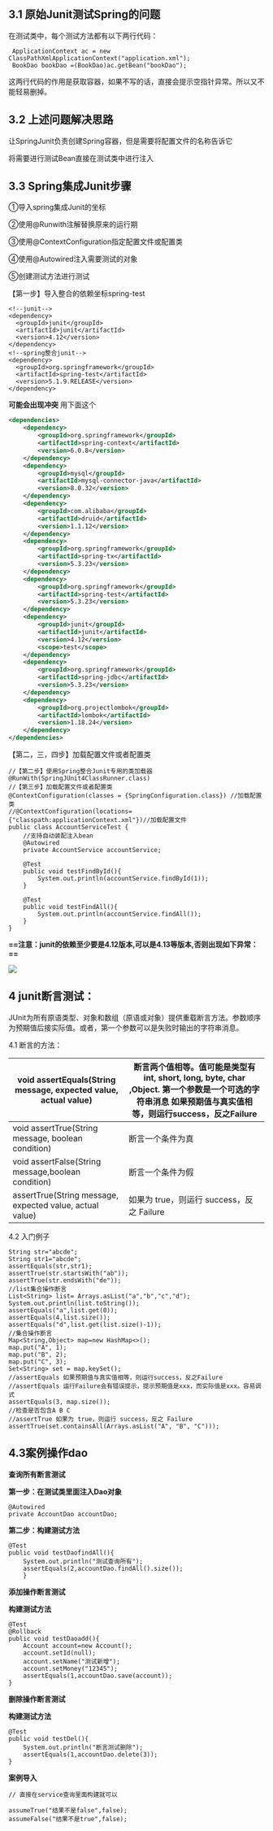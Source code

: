 ## 3.1 原始Junit测试Spring的问题

在测试类中，每个测试方法都有以下两行代码：

```text
 ApplicationContext ac = new ClassPathXmlApplicationContext("application.xml");
 BookDao bookDao =(BookDao)ac.getBean("bookDao");
```

这两行代码的作用是获取容器，如果不写的话，直接会提示空指针异常。所以又不能轻易删掉。

## 3.2 上述问题解决思路

让SpringJunit负责创建Spring容器，但是需要将配置文件的名称告诉它

将需要进行测试Bean直接在测试类中进行注入

## 3.3 Spring集成Junit步骤

①导入spring集成Junit的坐标

②使用@Runwith注解替换原来的运行期

③使用@ContextConfiguration指定配置文件或配置类

④使用@Autowired注入需要测试的对象

⑤创建测试方法进行测试

【第一步】导入整合的依赖坐标spring-test

```text
<!--junit-->
<dependency>
  <groupId>junit</groupId>
  <artifactId>junit</artifactId>
  <version>4.12</version>
</dependency>
<!--spring整合junit-->
<dependency>
  <groupId>org.springframework</groupId>
  <artifactId>spring-test</artifactId>
  <version>5.1.9.RELEASE</version>
</dependency>
```

**可能会出现冲突**  用下面这个

```xml
<dependencies>
    <dependency>
        <groupId>org.springframework</groupId>
        <artifactId>spring-context</artifactId>
        <version>6.0.8</version>
    </dependency>
    <dependency>
        <groupId>mysql</groupId>
        <artifactId>mysql-connector-java</artifactId>
        <version>8.0.32</version>
    </dependency>
    <dependency>
        <groupId>com.alibaba</groupId>
        <artifactId>druid</artifactId>
        <version>1.1.12</version>
    </dependency>
    <dependency>
        <groupId>org.springframework</groupId>
        <artifactId>spring-tx</artifactId>
        <version>5.3.23</version>
    </dependency>
    <dependency>
        <groupId>org.springframework</groupId>
        <artifactId>spring-test</artifactId>
        <version>5.3.23</version>
    </dependency>
    <dependency>
        <groupId>junit</groupId>
        <artifactId>junit</artifactId>
        <version>4.12</version>
        <scope>test</scope>
    </dependency>
    <dependency>
        <groupId>org.springframework</groupId>
        <artifactId>spring-jdbc</artifactId>
        <version>5.3.23</version>
    </dependency>
    <dependency>
        <groupId>org.projectlombok</groupId>
        <artifactId>lombok</artifactId>
        <version>1.18.24</version>
    </dependency>
</dependencies>
```



【第二，三，四步】加载配置文件或者配置类

```text
//【第二步】使用Spring整合Junit专用的类加载器
@RunWith(SpringJUnit4ClassRunner.class)
//【第三步】加载配置文件或者配置类
@ContextConfiguration(classes = {SpringConfiguration.class}) //加载配置类
//@ContextConfiguration(locations={"classpath:applicationContext.xml"})//加载配置文件
public class AccountServiceTest {
    //支持自动装配注入bean
    @Autowired
    private AccountService accountService;
​
    @Test
    public void testFindById(){
        System.out.println(accountService.findById(1));
    }
​
    @Test
    public void testFindAll(){
        System.out.println(accountService.findAll());
    }
}
```

**==注意：junit的依赖至少要是4.12版本,可以是4.13等版本,否则出现如下异常：==**

![](https://tcs-devops.aliyuncs.com/storage/112vd3cfccf343e9705e169746559242142a?Signature=eyJhbGciOiJIUzI1NiIsInR5cCI6IkpXVCJ9.eyJBcHBJRCI6IjVlNzQ4MmQ2MjE1MjJiZDVjN2Y5YjMzNSIsIl9hcHBJZCI6IjVlNzQ4MmQ2MjE1MjJiZDVjN2Y5YjMzNSIsIl9vcmdhbml6YXRpb25JZCI6IiIsImV4cCI6MTY4ODYwMzUyNywiaWF0IjoxNjg3OTk4NzI3LCJyZXNvdXJjZSI6Ii9zdG9yYWdlLzExMnZkM2NmY2NmMzQzZTk3MDVlMTY5NzQ2NTU5MjQyMTQyYSJ9.BA_Ha3IBwEymgYJ75jNaqdqXCOqtwaevcGLEsAZcwmI&download=%E5%9B%BE%E7%89%87.png "")

## 4 junit断言测试：

JUnit为所有原语类型、对象和数组（原语或对象）提供重载断言方法。参数顺序为预期值后接实际值。或者，第一个参数可以是失败时输出的字符串消息。

4.1 断言的方法：

| void assertEquals(String message, expected value, actual value) | 断言两个值相等。值可能是类型有 int, short, long, byte, char ,Object. 第一个参数是一个可选的字符串消息                                如果预期值与真实值相等，则运行success，反之Failure |
| --------------------------------------------------------------- | -------------------------------------------------------------------------------------------------------------------------------------- |
| void assertTrue(String message, boolean condition)              | 断言一个条件为真                                                                                                                               |
| void assertFalse(String message,boolean condition)              | 断言一个条件为假                                                                                                                               |
| assertTrue(String message, expected value, actual value)        | 如果为 true，则运行 success，反之 Failure                                                                                                        |

4.2 入门例子

```text
String str="abcde";
String str1="abcde";
assertEquals(str,str1);
assertTrue(str.startsWith("ab"));
assertTrue(str.endsWith("de"));
//list集合操作断言
List<String> list= Arrays.asList("a","b","c","d");
System.out.println(list.toString());
assertEquals("a",list.get(0));
assertEquals(4,list.size());
assertEquals("d",list.get(list.size()-1));
//集合操作断言
Map<String,Object> map=new HashMap<>();
map.put("A", 1);
map.put("B", 2);
map.put("C", 3);
Set<String> set = map.keySet();
//assertEquals 如果预期值与真实值相等，则运行success，反之Failure
//assertEquals 运行Failure会有错误提示，提示预期值是xxx，而实际值是xxx。容易调式
assertEquals(3, map.size());
//检查是否包含A B C
//assertTrue 如果为 true，则运行 success，反之 Failure
assertTrue(set.containsAll(Arrays.asList("A", "B", "C")));
```

## **4.3案例操作dao**

**查询所有断言测试**

**第一步：在测试类里面注入Dao对象**

```text
@Autowired
private AccountDao accountDao;
```

**第二步：构建测试方法**

```text
@Test
public void testDaofindAll(){
    System.out.println("测试查询所有");
    assertEquals(2,accountDao.findAll().size());
    }
```

**添加操作断言测试**

**构建测试方法**

```text
@Test
@Rollback
public void testDaoadd(){
    Account account=new Account();
    account.setId(null);
    account.setName("测试新增");
    account.setMoney("12345");
    assertEquals(1,accountDao.save(account));
}
```

**删除操作断言测试**

**构建测试方法**

```text
@Test
public void testDel(){
    System.out.println("断言测试删除");
    assertEquals(1,accountDao.delete(3));
}
```

**案例导入**

```text
// 直接在service查询里面构建就可以
​
assumeTrue("结果不是false",false);
assumeFalse("结果不是true",false);
```




